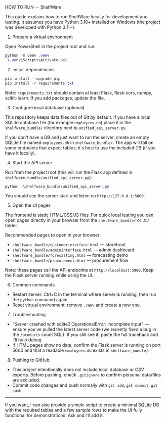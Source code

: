 HOW TO RUN — ShelfWare

This guide explains how to run ShelfWare locally for development and testing.
It assumes you have Python 3.10+ installed on Windows (the project was developed with Python 3.11+).

1) Prepare a virtual environment

Open PowerShell in the project root and run:

```powershell
python -m venv .venv
.\.venv\Scripts\Activate.ps1
```

2) Install dependencies

```powershell
pip install --upgrade pip
pip install -r requirements.txt
```

Note: `requirements.txt` should contain at least Flask, flask-cors, numpy, scikit-learn. If you add packages, update the file.

3) Configure local database (optional)

This repository keeps data files out of Git by default. If you have a local SQLite database file (for example `employees.db`) place it in the `shelfware_bundle/` directory next to `unified_api_server.py`.

If you don't have a DB and just want to run the server, create an empty SQLite file named `employees.db` in `shelfware_bundle/`. The app will fail on some endpoints that expect tables; it's best to use the included DB (if you have it locally).

4) Start the API server

Run from the project root (this will run the Flask app defined in `shelfware_bundle/unified_api_server.py`):

```powershell
python .\shelfware_bundle\unified_api_server.py
```

You should see the server start and listen on `http://127.0.0.1:5000`.

5) Open the UI pages

The frontend is static HTML/CSS/JS files. For quick local testing you can open pages directly in your browser from the `shelfware_bundle/` or `UI/` folder.

Recommended pages to open in your browser:
- `shelfware_bundle/customerinterface.html` — storefront
- `shelfware_bundle/admininterface.html` — admin dashboard
- `shelfware_bundle/forecasting.html` — forecasting demo
- `shelfware_bundle/procurement.html` — procurement flow

Note: these pages call the API endpoints at `http://localhost:5000`. Keep the Flask server running while using the UI.

6) Common commands

- Restart server: Ctrl+C in the terminal where server is running, then run the `python` command again.
- Reset virtual environment: remove `.venv` and create a new one.

7) Troubleshooting

- "Server crashed with sqlite3.OperationalError: incomplete input" — ensure you've pulled the latest server code (we recently fixed a bug in the `/products` count SQL). If you still see it, paste the full traceback and I'll help debug.
- If HTML pages show no data, confirm the Flask server is running on port 5000 and that a readable `employees.db` exists in `shelfware_bundle/`.

8) Pushing to GitHub

- This project intentionally does not include local database or CSV exports. Before pushing, check `.gitignore` to confirm personal data/files are excluded.
- Commit code changes and push normally with `git add`, `git commit`, `git push`.

---

If you want, I can also provide a simple script to create a minimal SQLite DB with the required tables and a few sample rows to make the UI fully functional for demonstrations. Ask and I'll add it.

